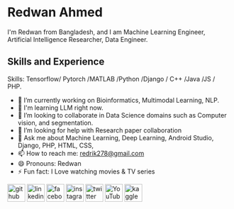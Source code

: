  # Redwan Ahmed

I'm Redwan from Bangladesh, and I am Machine Learning Engineer, Artificial Intelligence Researcher, Data Engineer.

## Skills and Experience
Skills: Tensorflow/ Pytorch /MATLAB /Python /Django / C++ /Java /JS / PHP.

- 🔭 I’m currently working on Bioinformatics, Multimodal Learning, NLP.
- 🧗 I'm learning LLM right now.
- 👯 I’m looking to collaborate in Data Science domains such as Computer vision, and segmentation.
- 🤔 I’m looking for help with Research paper collaboration 
- 💬 Ask me about Machine Learning, Deep Learning, Android Studio, Django, PHP, HTML, CSS,  
- 📫 How to reach me: redrik278@gmail.com 
- 😄 Pronouns: Redwan 
- ⚡ Fun fact: I Love watching movies & TV series 


[<img src='https://cdn.jsdelivr.net/npm/simple-icons@3.0.1/icons/github.svg' alt='github' height='40'>](https://github.com/https://github.com/redrik278)  [<img src='https://cdn.jsdelivr.net/npm/simple-icons@3.0.1/icons/linkedin.svg' alt='linkedin' height='40'>](https://www.linkedin.com/in/https://www.linkedin.com/in/redrik278//)  [<img src='https://cdn.jsdelivr.net/npm/simple-icons@3.0.1/icons/facebook.svg' alt='facebook' height='40'>](https://www.facebook.com/https://www.facebook.com/RedRik278/)  [<img src='https://cdn.jsdelivr.net/npm/simple-icons@3.0.1/icons/instagram.svg' alt='instagram' height='40'>](https://www.instagram.com/https://www.instagram.com/redrik278//)  [<img src='https://cdn.jsdelivr.net/npm/simple-icons@3.0.1/icons/twitter.svg' alt='twitter' height='40'>](https://twitter.com/https://twitter.com/redrik278)  [<img src='https://cdn.jsdelivr.net/npm/simple-icons@3.0.1/icons/youtube.svg' alt='YouTube' height='40'>](https://www.youtube.com/channel/https://youtube.com/@redrik.278)  [<img src='https://cdn.jsdelivr.net/npm/simple-icons@3.0.1/icons/kaggle.svg' alt='kaggle' height='40'>](https://www.kaggle.com/redrik278)  

